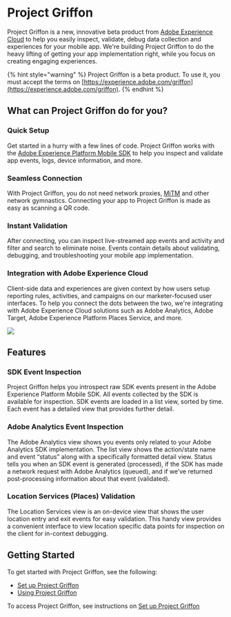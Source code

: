 # Project Griffon

Project Griffon is a new, innovative beta product from [Adobe Experience Cloud](https://www.adobe.com/experience-cloud.html) to help you easily inspect, validate, debug data collection and experiences for your mobile app. We're building Project Griffon to do the heavy lifting of getting your app implementation right, while you focus on creating engaging experiences.

{% hint style="warning" %}
Project Griffon is a beta product. To use it, you must accept the terms on [https://experience.adobe.com/griffon](https://experience.adobe.com/griffon).
{% endhint %}

## What can Project Griffon do for you?

### Quick Setup

Get started in a hurry with a few lines of code. Project Griffon works with the [Adobe Experience Platform Mobile SDK](../../) to help you inspect and validate app events, logs, device information, and more.

### Seamless Connection

With Project Griffon, you do not need network proxies, [MiTM](https://en.wikipedia.org/wiki/Man-in-the-middle_attack) and other network gymnastics. Connecting your app to Project Griffon is made as easy as scanning a QR code.

### Instant Validation

After connecting, you can inspect live-streamed app events and activity and filter and search to eliminate noise. Events contain details about validating, debugging, and troubleshooting your mobile app implementation.

### Integration with Adobe Experience Cloud

Client-side data and experiences are given context by how users setup reporting rules, activities, and campaigns on our marketer-focused user interfaces. To help you connect the dots between the two, we're integrating with Adobe Experience Cloud solutions such as Adobe Analytics, Adobe Target, Adobe Experience Platform Places Service, and more. 

![](../../.gitbook/assets/ezgif.com-video-to-gif.gif)

## Features

### SDK Event Inspection

Project Griffon helps you introspect raw SDK events present in the Adobe Experience Platform Mobile SDK. All events collected by the SDK is available for inspection. SDK events are loaded in a list view, sorted by time. Each event has a detailed view that provides further detail.

### Adobe Analytics Event Inspection

The Adobe Analytics view shows you events only related to your Adobe Analytics SDK implementation. The list view shows the action/state name and event “status” along with a specifically formatted detail view. Status tells you when an SDK event is generated \(processed\), if the SDK has made a network request with Adobe Analytics \(queued\), and if we’ve returned post-processing information about that event \(validated\).

### Location Services \(Places\) Validation

The Location Services view is an on-device view that shows the user location entry and exit events for easy validation. This handy view provides a convenient interface to view location specific data points for inspection on the client for in-context debugging.

## Getting Started

To get started with Project Griffon, see the following:

* [Set up Project Griffon](set-up-project-griffon/)
* [Using Project Griffon](using-project-griffon/)

To access Project Griffon, see instructions on [Set up Project Griffon](set-up-project-griffon/#how-to-participate-in-the-project-griffon-beta)

